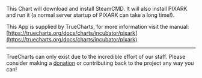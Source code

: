 This Chart will download and install SteamCMD. It will also install PIXARK and run it (a normal server startup of PIXARK can take a long time!).

This App is supplied by TrueCharts, for more information visit the manual: [https://truecharts.org/docs/charts/incubator/pixark](https://truecharts.org/docs/charts/incubator/pixark)

---

TrueCharts can only exist due to the incredible effort of our staff.
Please consider making a [donation](https://truecharts.org/docs/about/sponsor) or contributing back to the project any way you can!
